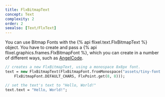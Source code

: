 ```yaml
---
title: FlxBitmapText
concept: Text
complexity: 2
order: 2
seealso: [Text/FlxText]
---
```

You can use Bitmap Fonts with the {% api flixel.text.FlxBitmapText %} object. You have to create and pass a {% api flixel.graphics.frames.FlxBitmapFont %}, which you can create in a number of different ways, such as [AngelCode](https://www.angelcode.com/products/bmfont/).

```haxe
// creates a new FlxBitmapText, using a monospace 8x8px font.
text = new FlxBitmapText(FlxBitmapFont.fromMonospace("assets/tiny-font.png",
	FlxBitmapFont.DEFAULT_CHARS, FlxPoint.get(8, 8)));

// set the text's text to "Hello, World!"
text.text = "Hello, World!";
```
